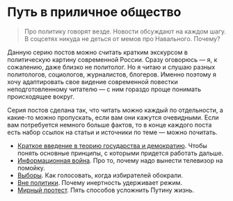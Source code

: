 # Путь в приличное общество

>Про политику говорят везде. Новости обсуждают на каждом шагу. В соцсетях никуда не деться от мемов про Навального. Почему?

Данную серию постов можно считать кратким экскурсом в политическую картину современной России. Сразу оговорюсь — я, к сожалению, даже близко не политолог. Но я читаю и слушаю разных политологов, социологов, журналистов, блогеров. Именно поэтому я хочу адаптировать свое видение современной повестки неподготовленному читателю — с ним гораздо проще понимать происходящее вокруг.

Серия постов сделана так, что читать можно каждый по отдельности, а какие-то можно пропускать, если вам они кажутся очевидными. Если вам потребуется немного больше фактов, то в конце каждого поста есть набор ссылок на статьи и источники по теме — можно почитать.

* [Краткое введение в теорию государства и демократию](/politics/democracy). Чтобы понять основные принципы, с которыми придется работать дальше.
* [Информационная война](/politics/info-war). Про то, почему надо вынести телевизор на помойку.
* [Выборы](/politics/elections). Как голосовать, когда избирателей обокрали.
* [Вне политики](/politics/dont-ignore). Почему инертность удерживает режим.
* [Мирный протест](/politics/protest). Пять способов усложнить Путину жизнь.

<!-- # * [Мифы]() Отвечаю на все стандартный аргументы, которые слышал при разговорах о политике.
возможно появится, но не факт.
* [Алексей Навальный]() Центр российской оппозиции. Синие трусы. Ночной кошмар Путина.
* [Владимир Путин и его компания]() Кто сейчас удерживает власть в стране -->